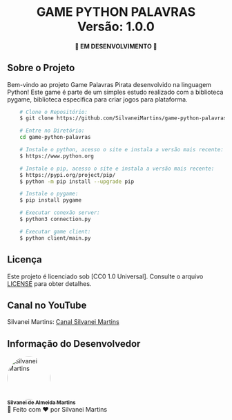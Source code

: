 <h1 align="center">
    GAME PYTHON PALAVRAS
    <br />
    Versão: 1.0.0
</h1>

<h4 align="center">
    🚀 EM DESENVOLVIMENTO 🚀
</h4>

<!-- <h1 align="center">
    <a href="https://imgur.com/PoqhQ2T"><img src="https://i.imgur.com/PoqhQ2T.png" title="source: imgur.com" /></a>
    <br />
</h1> -->

## Sobre o Projeto

Bem-vindo ao projeto Game Palavras Pirata desenvolvido na linguagem Python! Este game é parte de um simples estudo realizado com a biblioteca pygame, biblioteca especifica para criar jogos para plataforma.


```bash
    # Clone o Repositório:
    $ git clone https://github.com/SilvaneiMartins/game-python-palavras

    # Entre no Diretório:
    cd game-python-palavras

    # Instale o python, acesso o site e instala a versão mais recente:
    $ https://www.python.org

    # Instale o pip, acesso o site e instala a versão mais recente:
    $ https://pypi.org/project/pip/
    $ python -m pip install --upgrade pip

    # Instale o pygame:
    $ pip install pygame

    # Executar conexão server:
    $ python3 connection.py

    # Executar game client:
    $ python client/main.py
```

## Licença

Este projeto é licenciado sob [CC0 1.0 Universal]. Consulte o arquivo [LICENSE]( https://github.com/SilvaneiMartins/sam-fitness/blob/master/LICENSE) para obter detalhes.

## Canal no YouTube

Silvanei Martins: [Canal Silvanei Martins](https://www.youtube.com/channel/UCmYDvec1_liMzbQcbXtuLmg/videos)

## Informação do Desenvolvedor

<a href="https://github.com/SilvaneiMartins">
    <img
        style="border-radius:50%"
        src="https://github.com/SilvaneiMartins.png"
        width="100px;"
        alt="Silvanei Martins"
    />
    <br />
    <sub>
        <b>Silvanei de Almeida Martins</b>
    </sub>
</a>
     <a href="https://github.com/SilvaneiMartins" title="Silvanei martins" >
 </a>
<br />
🚀 Feito com ❤️ por Silvanei Martins
